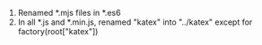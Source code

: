 1. Renamed *.mjs files in *.es6
2. In all *.js and *.min.js, renamed "katex" into "../katex" except for factory(root["katex"])
